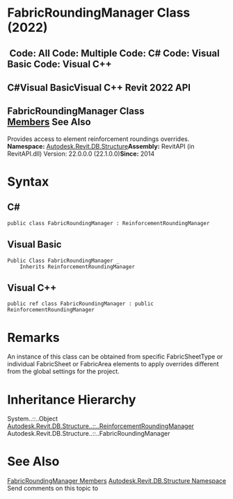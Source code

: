 # FabricRoundingManager Class (2022)

﻿
 Code: All Code: Multiple Code: C# Code: Visual Basic Code: Visual C++   
---  
C#Visual BasicVisual C++
Revit 2022 API  
---  
FabricRoundingManager Class  
[Members](d349a9f4-ac7a-7105-fead-452e8273a009.md "FabricRoundingManager Members") See Also  
---  
Provides access to element reinforcement roundings overrides. 
**Namespace:** [Autodesk.Revit.DB.Structure](d586b341-f687-9d90-e96d-255806b7d4fc.md "Autodesk.Revit.DB.Structure Namespace")**Assembly:** RevitAPI (in RevitAPI.dll) Version: 22.0.0.0 (22.1.0.0)**Since:** 2014 
# Syntax
C#  
---  
```text
public class FabricRoundingManager : ReinforcementRoundingManager
```
  
Visual Basic  
---  
```text
Public Class FabricRoundingManager _
	Inherits ReinforcementRoundingManager
```
  
Visual C++  
---  
```text
public ref class FabricRoundingManager : public ReinforcementRoundingManager
```
  
# Remarks
An instance of this class can be obtained from specific FabricSheetType or individual FabricSheet or FabricArea elements to apply overrides different from the global settings for the project. 
# Inheritance Hierarchy
System..::..Object [Autodesk.Revit.DB.Structure..::..ReinforcementRoundingManager](35970bc8-fcb2-42f9-fb6f-38ca919e5e2d.md "ReinforcementRoundingManager Class") Autodesk.Revit.DB.Structure..::..FabricRoundingManager
# See Also
[FabricRoundingManager Members](d349a9f4-ac7a-7105-fead-452e8273a009.md "FabricRoundingManager Members")
[Autodesk.Revit.DB.Structure Namespace](d586b341-f687-9d90-e96d-255806b7d4fc.md "Autodesk.Revit.DB.Structure Namespace")
Send comments on this topic to 